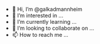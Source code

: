 - 👋 Hi, I’m @galkadmannheim
- 👀 I’m interested in ...
- 🌱 I’m currently learning ...
- 💞️ I’m looking to collaborate on ...
- 📫 How to reach me ...

<!---
galkadmannheim/galkadmannheim is a ✨ special ✨ repository because its `README.md` (this file) appears on your GitHub profile.
You can click the Preview link to take a look at your changes.
--->
